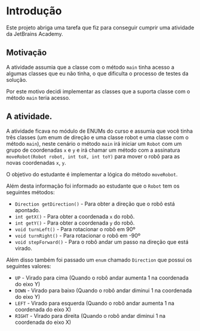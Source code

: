 # Introdução

Este projeto abriga uma tarefa que fiz para conseguir 
cumprir uma atividade da JetBrains Academy.

## Motivação

A atividade assumia que a classe com o método ```main``` tinha
acesso a algumas classes que eu não tinha, o que dificulta o 
processo de testes da solução.

Por este motivo decidi implementar as classes que a suporta classe com 
o método ```main``` teria acesso.

## A atividade.

A atividade ficava no módulo de ENUMs do curso e assumia que 
você tinha três classes (um enum de direção e uma classe robot 
e uma classe com o método ```main```), neste cenário o método 
```main``` irá iniciar um ```Robot``` com um grupo de coordenadas
```x``` e ```y``` e irá chamar um método com a assinatura 
```moveRobot(Robot robot, int toX, int toY)``` para mover o robô
para as novas coordenadas ```x```, ```y```.

O objetivo do estudante é implementar a lógica do método ```moveRobot```.

Além desta informação foi informado ao estudante que o ```Robot``` 
tem os seguintes métodos: 

 - ```Direction getDirection()``` - Para obter a direção que o robô está apontado.
 - ```int getX()``` - Para obter a coordenada ```x``` do robô.
 - ```int getY()``` - Para obter a coordenada ```y``` do robô.
 - ```void turnLeft()``` - Para rotacionar o robô em 90º
 - ```void turnRight()``` - Para rotacionar o robô em -90º
 - ```void stepForward()``` - Para o robô andar um passo na direção que está virado.

Além disso também foi passado um ````enum```` chamado ```Direction``` que possui os seguintes valores:

 - ```UP``` - Virado para cima (Quando o robô andar aumenta 1 na coordenada do eixo Y)
 - ```DOWN``` - Virado para baixo (Quando o robô andar diminui 1 na coordenada do eixo Y)
 - ```LEFT``` - Virado para esquerda (Quando o robô andar aumenta 1 na coordenada do eixo X)
 - ```RIGHT``` - Virado para direita (Quando o robô andar diminui 1 na coordenada do eixo X)
   